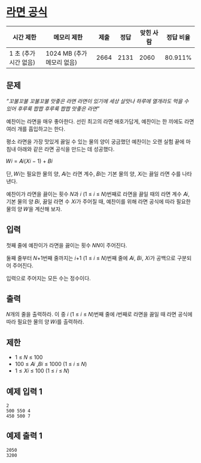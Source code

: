 # [라면 공식](https://www.acmicpc.net/problem/30007)

| 시간 제한 | 메모리 제한 | 제출 | 정답 | 맞힌 사람 | 정답 비율 |
| --- | --- | --- | --- | --- | --- |
| 1 초 (추가 시간 없음) | 1024 MB (추가 메모리 없음) | 2664 | 2131 | 2060 | 80.911% |

## 문제

*”꼬불꼬불 꼬불꼬불 맛좋은 라면 라면이 있기에 세상 살맛나 하루에 열개라도 먹을 수 있어 후루룩 짭짭 후루룩 짭짭 맛좋은 라면”*

예찬이는 라면을 매우 좋아한다. 선린 최고의 라면 애호가답게, 예찬이는 한 끼에도 라면 여러 개를 흡입하고는 한다.

평소 라면을 가장 맛있게 끓일 수 있는 물의 양이 궁금했던 예찬이는 오랜 실험 끝에 마침내 아래와 같은 라면 공식을 만드는 데 성공했다.

𝑊𝑖 = 𝐴𝑖(𝑋𝑖 − 1) + 𝐵𝑖

단, 𝑊𝑖는 필요한 물의 양, 𝐴𝑖는 라면 계수, 𝐵𝑖는 기본 물의 양, 𝑋𝑖는 끓일 라면 수를 나타낸다.

예찬이가 라면을 끓이는 횟수 𝑁과 𝑖 (1 ≤ 𝑖 ≤ 𝑁)번째로 라면을 끓일 때의 라면 계수 𝐴𝑖, 기본 물의 양 𝐵𝑖, 끓일 라면 수 𝑋𝑖가 주어질 때, 예찬이를 위해 라면 공식에 따라 필요한 물의 양 𝑊을 계산해 보자.

## 입력

첫째 줄에 예찬이가 라면을 끓이는 횟수 𝑁$N$이 주어진다.

둘째 줄부터 𝑁+1번째 줄까지는 𝑖+1 (1 ≤ 𝑖 ≤ 𝑁)번째 줄에 𝐴𝑖, 𝐵𝑖, 𝑋𝑖가 공백으로 구분되어 주어진다.

입력으로 주어지는 모든 수는 정수이다.

## 출력

𝑁개의 줄을 출력하라. 이 중 𝑖 (1 ≤ 𝑖 ≤ 𝑁)번째 줄에 𝑖번째로 라면을 끓일 때 라면 공식에 따라 필요한 물의 양 𝑊𝑖를 출력하라.

## 제한

- 1 ≤ 𝑁 ≤ 100
- 100 ≤ 𝐴𝑖 ,𝐵𝑖 ≤ 1000 (1 ≤ 𝑖 ≤ 𝑁)
- 1 ≤ 𝑋𝑖 ≤ 100 (1 ≤ 𝑖 ≤ 𝑁)

## 예제 입력 1

```
2
500 550 4
450 500 7

```

## 예제 출력 1

```
2050
3200
```
